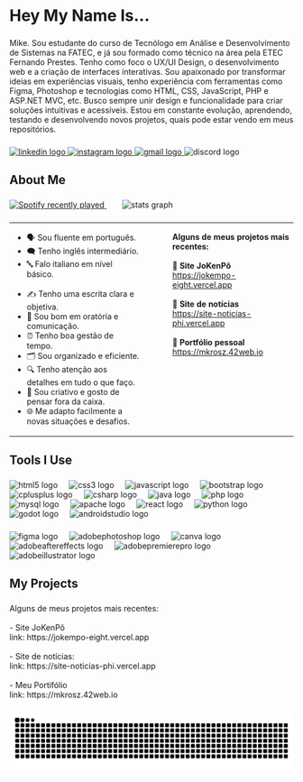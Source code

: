 <h1 align="left">Hey My Name Is...</h1>

###

<p align="left">Mike. Sou estudante do curso de Tecnólogo em Análise e Desenvolvimento de Sistemas na FATEC, e já sou formado como técnico na área pela ETEC Fernando Prestes. Tenho como foco o UX/UI Design, o desenvolvimento web e a criação de interfaces interativas. Sou apaixonado por transformar ideias em experiências visuais, tenho experiência com ferramentas como Figma, Photoshop e tecnologias como HTML, CSS, JavaScript, PHP e ASP.NET MVC, etc. Busco sempre unir design e funcionalidade para criar soluções intuitivas e acessíveis. Estou em constante evolução, aprendendo, testando e desenvolvendo novos projetos, quais pode estar vendo em meus repositórios.</p>

###

<div align="left">
  <a href="https://www.linkedin.com/in/mike-franguelli/" target="_blank">
    <img src="https://raw.githubusercontent.com/maurodesouza/profile-readme-generator/master/src/assets/icons/social/linkedin/default.svg" width="52" height="40" alt="linkedin logo"  />
  </a>
  <a href="https://www.instagram.com/mike.rosz/" target="_blank">
    <img src="https://raw.githubusercontent.com/maurodesouza/profile-readme-generator/master/src/assets/icons/social/instagram/default.svg" width="52" height="40" alt="instagram logo"  />
  </a>
  <a href="https://mail.google.com/mail/u/0/?hl=pt-BR#inbox?compose=DmwnWrRttWPVQrLsPRMSbtJxsFtNHqtRkHBlVbmpFqSmHCHtqzMRSqfWnNzzqdxPcJZzZlgFFpqV" target="_blank">
    <img src="https://raw.githubusercontent.com/maurodesouza/profile-readme-generator/master/src/assets/icons/social/gmail/default.svg" width="52" height="40" alt="gmail logo"  />
  </a>
  <img src="https://raw.githubusercontent.com/maurodesouza/profile-readme-generator/master/src/assets/icons/social/discord/default.svg" width="52" height="40" alt="discord logo"  />
</div>

###

<h2 align="left">About Me</h2>

###

<div align="left">
  <a href="https://open.spotify.com/user/mkrosz">
    <img src="https://spotify-recently-played-readme.vercel.app/api?user=lomdyj96ry6l6g8zozcwa65ni&count=3&unique=false" alt="Spotify recently played" />
  </a>
  <span>&nbsp;&nbsp;&nbsp;&nbsp;&nbsp;&nbsp;</span>
  <img src="https://github-readme-stats.vercel.app/api?username=mkrosz&hide_title=false&hide_rank=false&show_icons=true&include_all_commits=true&count_private=true&disable_animations=false&theme=gotham&locale=en&hide_border=false&order=1" height="190" alt="stats graph" />
</div>

###

<table>
  <tr>
    <td valign="top">
      <ul align="left">
        <li>🗣️ Sou fluente em português.</li>
        <li>🗨️ Tenho inglês intermediário.</li>
        <li>🔤 Falo italiano em nível básico.</li>
        <br>
        <li>✍️ Tenho uma escrita clara e objetiva.</li>
        <li>🎤 Sou bom em oratória e comunicação.</li>
        <li>⏰ Tenho boa gestão de tempo.</li>
        <li>🗂️ Sou organizado e eficiente.</li>
        <li>🔍 Tenho atenção aos detalhes em tudo o que faço.</li>
        <li>🎨 Sou criativo e gosto de pensar fora da caixa.</li>
        <li>🌐 Me adapto facilmente a novas situações e desafios.</li>
      </ul>
    </td>
    
  <td valign="top" style="padding-left: 50px;">
      <p align="left">
        <strong>Alguns de meus projetos mais recentes:</strong><br><br>
        🔗 <strong>Site JoKenPô</strong><br>
        <a href="https://jokempo-eight.vercel.app" target="_blank">https://jokempo-eight.vercel.app</a><br><br>
        🔗 <strong>Site de notícias</strong><br>
        <a href="https://site-noticias-phi.vercel.app" target="_blank">https://site-noticias-phi.vercel.app</a><br><br>
        🔗 <strong>Portfólio pessoal</strong><br>
        <a href="https://mkrosz.42web.io" target="_blank">https://mkrosz.42web.io</a>
      </p>
    </td>
  </tr>
</table>

###

<h2 align="left">Tools I Use</h2>

###

<div align="left">
  <img src="https://cdn.jsdelivr.net/gh/devicons/devicon/icons/html5/html5-original.svg" height="40" alt="html5 logo"  />
  <img width="12" />
  <img src="https://cdn.jsdelivr.net/gh/devicons/devicon/icons/css3/css3-original.svg" height="40" alt="css3 logo"  />
  <img width="12" />
  <img src="https://skillicons.dev/icons?i=js" height="40" alt="javascript logo"  />
  <img width="12" />
  <img src="https://cdn.jsdelivr.net/gh/devicons/devicon/icons/bootstrap/bootstrap-original.svg" height="40" alt="bootstrap logo"  />
  <img width="12" />
  <img src="https://skillicons.dev/icons?i=cpp" height="40" alt="cplusplus logo"  />
  <img width="12" />
  <img src="https://skillicons.dev/icons?i=cs" height="40" alt="csharp logo"  />
  <img width="12" />
  <img src="https://skillicons.dev/icons?i=java" height="40" alt="java logo"  />
  <img width="12" />
  <img src="https://skillicons.dev/icons?i=php" height="40" alt="php logo"  />
  <img width="12" />
  <img src="https://skillicons.dev/icons?i=mysql" height="40" alt="mysql logo"  />
  <img width="12" />
  <img src="https://cdn.jsdelivr.net/gh/devicons/devicon/icons/apache/apache-original.svg" height="40" alt="apache logo"  />
  <img width="12" />
  <img src="https://cdn.jsdelivr.net/gh/devicons/devicon/icons/react/react-original.svg" height="40" alt="react logo"  />
  <img width="12" />
  <img src="https://cdn.jsdelivr.net/gh/devicons/devicon/icons/python/python-original.svg" height="40" alt="python logo"  />
  <img width="12" />
  <img src="https://cdn.jsdelivr.net/gh/devicons/devicon/icons/godot/godot-original.svg" height="40" alt="godot logo"  />
  <img width="12" />
  <img src="https://cdn.jsdelivr.net/gh/devicons/devicon/icons/androidstudio/androidstudio-original.svg" height="40" alt="androidstudio logo"  />
</div>

###

<div align="left">
  <img src="https://img.shields.io/badge/Figma-F24E1E?logo=figma&logoColor=white&style=for-the-badge" height="40" alt="figma logo"  />
  <img width="12" />
  <img src="https://img.shields.io/badge/Adobe Photoshop-31A8FF?logo=adobephotoshop&logoColor=black&style=for-the-badge" height="40" alt="adobephotoshop logo"  />
  <img width="12" />
  <img src="https://img.shields.io/badge/Canva-00C4CC?logo=canva&logoColor=black&style=for-the-badge" height="40" alt="canva logo"  />
  <img width="12" />
  <img src="https://img.shields.io/badge/Adobe After Effects-9999FF?logo=adobeaftereffects&logoColor=black&style=for-the-badge" height="40" alt="adobeaftereffects logo"  />
  <img width="12" />
  <img src="https://img.shields.io/badge/Adobe Premiere Pro-9999FF?logo=adobepremierepro&logoColor=black&style=for-the-badge" height="40" alt="adobepremierepro logo"  />
  <img width="12" />
  <img src="https://img.shields.io/badge/Adobe Illustrator-FF9A00?logo=adobeillustrator&logoColor=black&style=for-the-badge" height="40" alt="adobeillustrator logo"  />
</div>

###

<h2 align="left">My Projects</h2>

###

<p align="left">Alguns de meus projetos mais recentes:<br><br>- Site JoKenPô<br>link:  https://jokempo-eight.vercel.app<br><br>- Site de notícias:<br>link: https://site-noticias-phi.vercel.app<br><br>- Meu Portifólio<br>link: https://mkrosz.42web.io</p>

###
<!--
<picture>
  <source media="(prefers-color-scheme: dark)" srcset="https://raw.githubusercontent.com/mkrosz/mkrosz/output/pacman-contribution-graph-dark.svg">
  <source media="(prefers-color-scheme: light)" srcset="https://raw.githubusercontent.com/mkrosz/mkrosz/output/pacman-contribution-graph.svg">
  <img alt="pacman contribution graph" src="https://raw.githubusercontent.com/mkrosz/mkrosz/output/pacman-contribution-graph.svg">
</picture>
-->
###

<img src="https://raw.githubusercontent.com/mkrosz/mkrosz/output/snake.svg" alt="Snake animation" />
